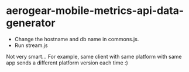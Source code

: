 # aerogear-mobile-metrics-api-data-generator

* Change the hostname and db name in commons.js.
* Run stream.js


Not very smart... For example, same client with same platform with same app sends a different platform version each time :)
